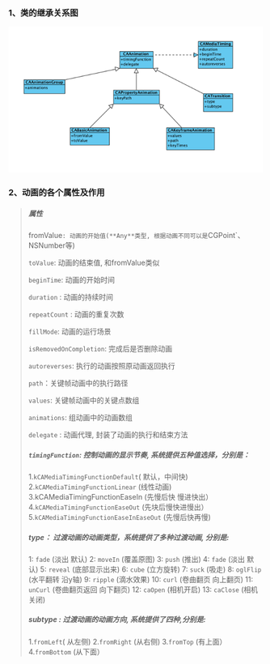 ### 1、类的继承关系图

<img src='../source/class_relation.png'>



### 2、动画的各个属性及作用

>##### 属性
>
>fromValue`: 动画的开始值(**Any**类型, 根据动画不同可以是`CGPoint`、NSNumber等)
>
>`toValue`: 动画的结束值, 和fromValue类似
>
>`beginTime`: 动画的开始时间
>
>`duration` : 动画的持续时间
>
>`repeatCount` : 动画的重复次数
>
>`fillMode`: 动画的运行场景
>
>`isRemovedOnCompletion`: 完成后是否删除动画
>
>`autoreverses`: 执行的动画按照原动画返回执行
>
>`path`：关键帧动画中的执行路径
>
>`values`: 关键帧动画中的关键点数组
>
>`animations`: 组动画中的动画数组
>
>`delegate` : 动画代理, 封装了动画的执行和结束方法
>
>##### `timingFunction`: 控制动画的显示节奏, 系统提供五种值选择，分别是：
>1.`kCAMediaTimingFunctionDefault`( 默认，中间快)
>2.`kCAMediaTimingFunctionLinear` (线性动画)
>3.kCAMediaTimingFunctionEaseIn (先慢后快 慢进快出）
>4.`kCAMediaTimingFunctionEaseOut` (先块后慢快进慢出）
>5.`kCAMediaTimingFunctionEaseInEaseOut` (先慢后快再慢)
>
>##### type： 过渡动画的动画类型，系统提供了多种过渡动画, 分别是:
>1: `fade` (淡出 默认)
>2: `moveIn` (覆盖原图)
>3: `push` (推出)
>4: `fade` (淡出 默认)
>5: `reveal` (底部显示出来)
>6: `cube` (立方旋转)
>7: `suck` (吸走)
>8: `oglFlip` (水平翻转 沿y轴)
>9: `ripple` (滴水效果)
>10: `curl` (卷曲翻页 向上翻页)
>11: `unCurl` (卷曲翻页返回 向下翻页)
>12: `caOpen` (相机开启)
>13: `caClose` (相机关闭)
>
>##### subtype : 过渡动画的动画方向, 系统提供了四种,分别是:
>1.`fromLeft`( 从左侧)
>2.`fromRight` (从右侧)
>3.`fromTop` (有上面）
>4.`fromBottom` (从下面）